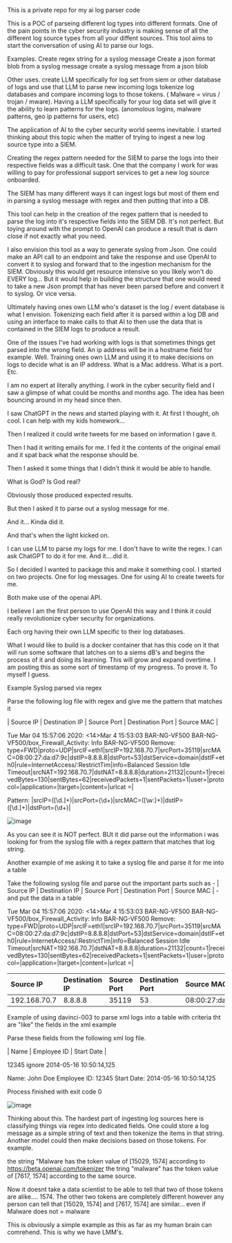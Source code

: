 
This is a private repo for my ai log parser code

This is a POC of parseing different log types into different formats. One of the pain points in the cyber security industry is making sense of all the different log source types from all your diffent sources. This tool aims to start the conversation of using AI to parse our logs. 

Examples. 
  Create regex string for a syslog message
  Create a json format blob from a syslog message
  create a syslog message from a json blob
  
Other uses.
  create LLM specifically for log set from siem or other database of logs and use that LLM to parse new incoming logs
  tokenize log databases and compare incoming logs to those tokens. ( Malware = virus / trojan / mware). Having a LLM specifically for your log data set will give it the   ability to learn patterns for the logs. (anomolous logins, malware patterns, geo ip patterns for users, etc)

The application of AI to the cyber security world seems inevitable. I started thinking about this topic when the matter of trying to ingest a new log source type into a SIEM. 

Creating the regex pattern needed for the SIEM to parse the logs into their respective fields was a difficult task. One that the company I work for was willing to pay for professional support services to get a new log source onboarded. 

The SIEM has many different ways it can ingest logs but most of them end in parsing a syslog message with regex and then putting that into a DB. 

This tool can help in the creation of the regex pattern that is needed to parse the log into it's respective fields into the SIEM DB. It's not perfect. But toying around with the prompt to OpenAI can produce a result that is darn close if not exactly what you need. 

I also envision this tool as a way to generate syslog from Json. One could make an API call to an endpoint and take the response and use OpenAI to convert it to syslog and forward that to the ingestion mechanism for the SIEM. Obviously this would get resource intensive so you likely won't do EVERY log... But it would help in building the structure that one would need to take a new Json prompt that has never been parsed before and convert it to syslog. Or vice versa. 

Ultimately having ones own LLM who's dataset is the log / event database is what I envision. Tokenizing each field after it is parsed within a log DB and using an interface to make calls to that AI to then use the data that is contained in the SIEM logs to produce a result. 

One of the issues I've had working with logs is that sometimes things get parsed into the wrong field. An ip address will be in a hostname field for example. Well. Training ones own LLM and using it to make decisions on logs to decide what is an IP address. What is a Mac address. What is a port. Etc. 

I am no expert at literally anything. I work in the cyber security field and I saw a glimpse of what could be months and months ago. The idea has been bouncing around in my head since then. 

I saw ChatGPT in the news and started playing with it. At first I thought, oh cool. I can help with my kids homework... 

Then I realized it could write tweets for me based on information I gave it. 

Then I had it writing emails for me. I fed it the contents of the original email and it spat back what the response should be. 

Then I asked it some things that I didn't think it would be able to handle. 

What is God? Is God real?

Obviously those produced expected results. 

But then I asked it to parse out a syslog message for me. 

And it... Kinda did it. 

And that's when the light kicked on. 

I can use LLM to parse my logs for me. I don't have to write the regex. I can ask ChatGPT to do it for me. And it....did it. 

So I decided I wanted to package this and make it something cool. I started on two projects. One for log messages. One for using AI to create tweets for me. 

Both make use of the openai API. 

I believe I am the first person to use OpenAI this way and I think it could really revolutionize cyber security for organizations. 

Each org having their own LLM specific to their log databases. 

What I would like to build is a docker container that has this code on it that will run some software that latches on to a siems dB's and begins the process of it and doing its learning. This will grow and expand overtime. I am posting this as some sort of timestamp of my progress. To prove it. To myself I guess. 



Example Syslog parsed via regex

Parse the following log file with regex and give me the pattern that matches it

| Source IP | Destination IP | Source Port | Destination Port | Source MAC |

Tue Mar 04 15:57:06 2020: <14>Mar  4 15:53:03 BAR-NG-VF500 BAR-NG-VF500/box_Firewall_Activity:  Info     BAR-NG-VF500 Remove: type=FWD|proto=UDP|srcIF=eth1|srcIP=192.168.70.7|srcPort=35119|srcMAC=08:00:27:da:d7:9c|dstIP=8.8.8.8|dstPort=53|dstService=domain|dstIF=eth0|rule=InternetAccess/<App>:RestrictTim|info=Balanced Session Idle Timeout|srcNAT=192.168.70.7|dstNAT=8.8.8.8|duration=21132|count=1|receivedBytes=130|sentBytes=62|receivedPackets=1|sentPackets=1|user=|protocol=|application=|target=|content=|urlcat
=|

Pattern: \|srcIP=([\d.]+)\|srcPort=(\d+)\|srcMAC=([\w:]+)\|dstIP=([\d.]+)\|dstPort=(\d+)\|
  
  ![image](https://user-images.githubusercontent.com/12946325/210158248-5d71df02-8e6a-4adc-8f86-de4ec40e482d.png)

  
 As you can see it is NOT perfect. BUt it did parse out the information i was looking for from the syslog file with a regex pattern that matches that log string.
 
 
 Another example of me asking it to take a syslog file and parse it for me into a table
 
 Take the following syslog file and parse out the important parts such as - | Source IP | Destination IP | Source Port | Destination Port | Source MAC | - and put the data in a table

Tue Mar 04 15:57:06 2020: <14>Mar  4 15:53:03 BAR-NG-VF500 BAR-NG-VF500/box_Firewall_Activity:  Info     BAR-NG-VF500 Remove: type=FWD|proto=UDP|srcIF=eth1|srcIP=192.168.70.7|srcPort=35119|srcMAC=08:00:27:da:d7:9c|dstIP=8.8.8.8|dstPort=53|dstService=domain|dstIF=eth0|rule=InternetAccess/<App>:RestrictTim|info=Balanced Session Idle Timeout|srcNAT=192.168.70.7|dstNAT=8.8.8.8|duration=21132|count=1|receivedBytes=130|sentBytes=62|receivedPackets=1|sentPackets=1|user=|protocol=|application=|target=|content=|urlcat
=|

| Source IP | Destination IP | Source Port | Destination Port | Source MAC |
|:----------|:---------------|:------------|:-----------------|:-----------|
| 192.168.70.7 | 8.8.8.8 | 35119 | 53 | 08:00:27:da:d7:9c |

  
Example of using davinci-003 to parse xml logs into a table with criteria tht are "like" the fields in the xml example
  
  Parse these fields from the following xml log file.

| Name | Employee ID | Start Date |

<xml>
   <name firstName="John" lastName="Doe" />
   <employeeId>12345</employeeId>
   <other>ignore</other>
   <dateJoined>2014-05-16 10:50:14,125</dateJoined>
</xml>


Name: John Doe
Employee ID: 12345
Start Date: 2014-05-16 10:50:14,125

Process finished with exit code 0

  ![image](https://user-images.githubusercontent.com/12946325/210185887-f28cc4d3-31dc-4ca9-a3ee-1fe147ad581f.png)
  
  
Thinking about this. The hardest part of ingesting log sources here is classifying things via regex into dedicated fields. One could store a log message as a simple string of text and then tokenize the items in that string. Another model could then make decisions based on those tokens. For example. 

the string "Malware has the token value of [15029, 1574] according to https://beta.openai.com/tokenizer
the tring "malware" has the token value of [7617, 1574] according to the same source. 

Now it doesnt take a data scientist to be able to tell that two of those tokens are alike.... 1574. The other two tokens are completely different however any person can tell that [15029, 1574] and [7617, 1574] are similar... even if Malware does not = malware

This is obviously a simple example as this as far as my human brain can comrehend. This is why we have LMM's. 
